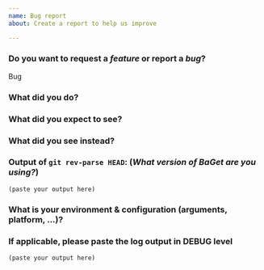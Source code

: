 ```yaml
---
name: Bug report
about: Create a report to help us improve

---
```


### Do you want to request a *feature* or report a *bug*?

Bug

### What did you do?

<!--

HOW TO WRITE A GOOD BUG REPORT?

- Respect the issue template as much as possible.
- The title should be short and descriptive.
- Explain the conditions which led you to report this issue: the context.
- The context should lead to something, an idea or a problem that you’re facing.
- Remain clear and concise.
- Format your messages to help the reader focus on what matters and understand the structure of your message, use Markdown syntax https://help.github.com/articles/github-flavored-markdown

-->

### What did you expect to see?


### What did you see instead?


### Output of `git rev-parse HEAD`: (_What version of BaGet are you using?_)

```
(paste your output here)
```

### What is your environment & configuration (arguments, platform, ...)?

<!--
Add more configuration information here.
-->

### If applicable, please paste the log output in DEBUG level

```
(paste your output here)
```

